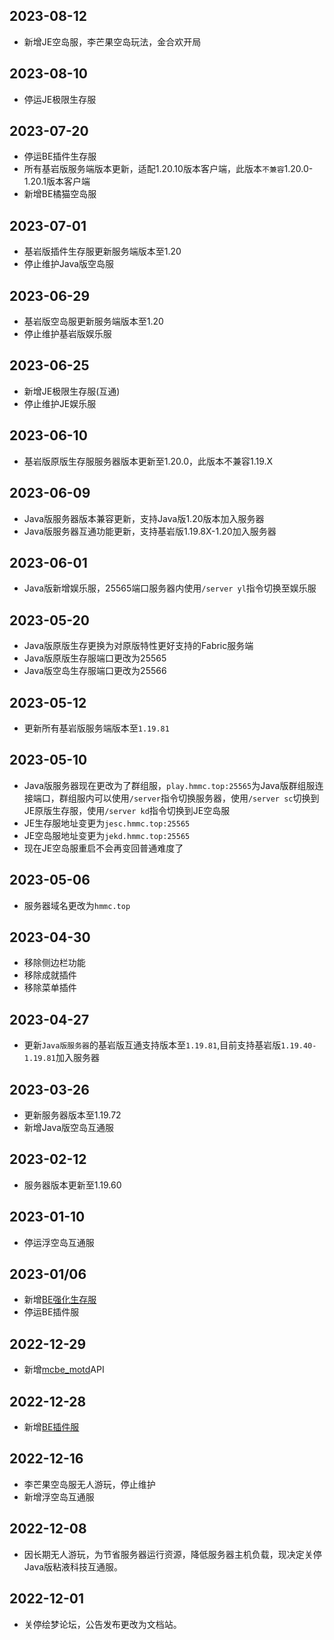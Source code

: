 ## 2023-08-12
- 新增JE空岛服，李芒果空岛玩法，金合欢开局

## 2023-08-10
- 停运JE极限生存服

## 2023-07-20
- 停运BE插件生存服  
- 所有基岩版服务端版本更新，适配1.20.10版本客户端，此版本`不兼容`1.20.0-1.20.1版本客户端  
- 新增BE橘猫空岛服

## 2023-07-01
- 基岩版插件生存服更新服务端版本至1.20  
- 停止维护Java版空岛服

## 2023-06-29
- 基岩版空岛服更新服务端版本至1.20  
- 停止维护基岩版娱乐服

## 2023-06-25
- 新增JE极限生存服(互通)  
- 停止维护JE娱乐服

## 2023-06-10
- 基岩版原版生存服服务器版本更新至1.20.0，此版本不兼容1.19.X

## 2023-06-09
- Java版服务器版本兼容更新，支持Java版1.20版本加入服务器  
- Java版服务器互通功能更新，支持基岩版1.19.8X-1.20加入服务器  

## 2023-06-01
- Java版新增娱乐服，25565端口服务器内使用`/server yl`指令切换至娱乐服

## 2023-05-20
- Java版原版生存更换为对原版特性更好支持的Fabric服务端  
- Java版原版生存服端口更改为25565  
- Java版空岛生存服端口更改为25566

## 2023-05-12
- 更新所有基岩版服务端版本至`1.19.81`

## 2023-05-10
- Java版服务器现在更改为了群组服，`play.hmmc.top:25565`为Java版群组服连接端口，群组服内可以使用`/server`指令切换服务器，使用`/server sc`切换到JE原版生存服，使用`/server kd`指令切换到JE空岛服  
- JE生存服地址变更为`jesc.hmmc.top:25565`  
- JE空岛服地址变更为`jekd.hmmc.top:25565`  
- 现在JE空岛服重启不会再变回普通难度了

## 2023-05-06
- 服务器域名更改为`hmmc.top`

## 2023-04-30
- 移除侧边栏功能
- 移除成就插件
- 移除菜单插件

## 2023-04-27
- 更新`Java版服务器`的基岩版互通支持版本至`1.19.81`,目前支持基岩版`1.19.40-1.19.81`加入服务器

## 2023-03-26
- 更新服务器版本至1.19.72
- 新增Java版空岛互通服

## 2023-02-12
- 服务器版本更新至1.19.60

## 2023-01-10
- 停运浮空岛互通服

## 2023-01/06
- 新增[BE强化生存服](servers/20000)
- 停运BE插件服

## 2022-12-29
- 新增[mcbe_motd](http://play.hmmc.top:2222)API

## 2022-12-28
- 新增[BE插件服](servers/19132)

## 2022-12-16
- 李芒果空岛服无人游玩，停止维护
- 新增浮空岛互通服

## 2022-12-08
- 因长期无人游玩，为节省服务器运行资源，降低服务器主机负载，现决定关停Java版粘液科技互通服。

## 2022-12-01
- 关停绘梦论坛，公告发布更改为文档站。
